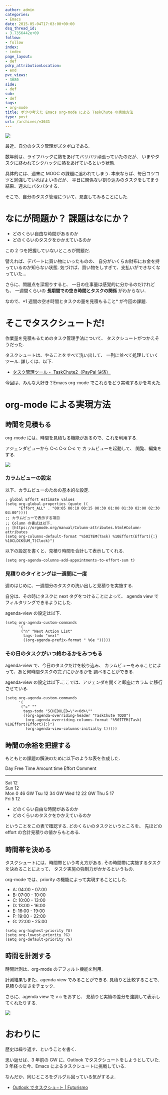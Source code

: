 ```yaml
---
author: admin
categories:
- Emacs
date: 2015-05-04T17:03:00+00:00
dsq_thread_id:
- 3.7356442e+09
follow:
- follow
index:
- index
page_layout:
- def
pdrp_attributionLocation:
- end
pvc_views:
- 3680
side:
- def
sub:
- def
tags:
- org-mode
title: ボクの考えた Emacs org-mode による TaskChute の実施方法
type: post
url: /archives/=3631
---
```


![](./../img/alarm-clock-590383_640.jpg)

最近、自分のタスク管理がズタボロである.

数年前は、ライフハックに熱をあげてバリバリ頑張っていたのだが、
いまやタスクに終われてシクハックに熱をあげているという状態.

具体的には、週末に MOOC の課題に追われてしまう.
本来ならば、毎日コツコツと勉強していればよいのだが、
平日に関係ない割り込みのタスクをしてまう結果、週末にバタバタする.

そこで、自分のタスク管理について、見直してみることにした.

なにが問題か？ 課題はなにか？
=============================

-   どのくらい自由な時間があるのか
-   どのくらいのタスクをかかえているのか

この 2 つを把握していないところが問題だ.

譬えれば、デパートに買い物にいったものの、
自分がいくらお財布にお金を持っているのか知らない状態.
気づけば、買い物をしすぎて、支払いができなくなっていた...

さらに、問題点を深堀りすると、
一日の仕事量は感覚的に分かるのだけれども、 一週間くらいの
**長期間での空き時間とタスクの関係** がわからない.

なので、\*1 週間の空き時間とタスクの量を見積もること\* が今回の課題.

そこでタスクシュートだ!
=======================

作業量を見積もるためのタスク管理手法について、
タスクシュートがつかえそうだった.

タスクシュートは、やることをすべて洗い出して、
一列に並べて処理していくツール. 詳しくは、以下.

-   [タスク管理ツール・ TaskChute2（PayPal
    決済）](https://shigotano.info/mbr/taskchute2/paypal.php)

今回は、みんな大好き？Emacs org-mode でこれらをどう実現するかを考えた.

org-mode による実現方法
=======================

時間を見積もる
--------------

org-mode には、時間を見積もる機能があるので、これを利用する.

アジェンダビューから C-c C-x C-c で カラムビューを起動して、
閲覧、編集をする.

![](./../img/2015-05-05-005331_751x165_scrot.png)

### カラムビューの設定

以下、カラムビューのための基本的な設定.

``` {.commonlisp}
; global Effort estimate values
(setq org-global-properties (quote ((
      "Effort_ALL" . "00:05 00:10 00:15 00:30 01:00 01:30 02:00 02:30 03:00"))))
;; カラムビューで表示する項目
;; Column の書式は以下.
;; [https://orgmode.org/manual/Column-attributes.html#Column-attributes
(setq org-columns-default-format "%50ITEM(Task) %10Effort(Effort){:} %10CLOCKSUM_T(Clock)")
```

以下の設定を書くと、見積り時間を合計して表示してくれる.

``` {.commonlisp}
(setq org-agenda-columns-add-appointments-to-effort-sum t)
```

### 見積りのタイミングは一週間に一度

週のはじめに、一週間分のタスクの洗い出しと見積りを実施する.

自分は、その時にタスクに next タグをつけることによって、 agenda view
でフィルタリングできるようにした.

agenda-view の設定は以下.

``` {.commonlisp}
(setq org-agenda-custom-commands 
      '(
       ("n" "Next Action List"
        tags-todo "next"
        ((org-agenda-prefix-format " %6e ")))))
```

### その日のタスクがいつ終わるかをみつもる

agenda-view で、今日のタスクだけを絞り込み、
カラムビューをみることによって、あと何時間タスクの完了にかかるかを
調べることができる.

agenda-view の設定は以下.ここでは、アジェンダを開くと即座にカラム
に移行させている.

``` {.commonlisp}
(setq org-agenda-custom-commands 
      '(
       ("c" ""
        tags-todo "SCHEDULED=\"<+0d>\"" 
        ((org-agenda-overriding-header "TaskChute TODO")
         (org-agenda-overriding-columns-format "%50ITEM(Task) %10Effort(Effort){:}")
         (org-agenda-view-columns-initially t)))))
```

時間の余裕を把握する
--------------------

もともとの課題の解決のために以下のような表を作成した.

  Day   Free Time   Amount time   Effort   Comment
  ----- ----------- ------------- -------- ---------
  Sat   12                                 
  Sun   12                                 
  Mon   0           46                     GW
  Tsu   12          34                     GW
  Wed   12          22                     GW
  Thu   5           17                     
  Fri   5           12                     

-   どのくらい自由な時間があるのか
-   どのくらいのタスクをかかえているのか

ということをこの表で確認する. どのくらいのタスクというところを、
先ほどの effort の合計見積りの値からもとめる.

時間帯を決める
--------------

タスクシュートには、時間帯という考え方がある.
その時間帯に実施するタスクを決めることによって、
タスク実施の強制力がかかるというもの.

org-mode では、priority の機能によって実現することにした.

-   A: 04:00 - 07:00
-   B: 07:00 - 10:00
-   C: 10:00 - 13:00
-   D: 13:00 - 16:00
-   E: 16:00 - 19:00
-   F: 19:00 - 22:00
-   G: 22:00 - 25:00

``` {.commonlisp}
(setq org-highest-priority ?A)
(setq org-lowest-priority ?G)
(setq org-default-priority ?G)
```

時間を計測する
--------------

時間計測は、org-mode のデフォルト機能を利用.

計測結果もまた、agenda view でみることができる.
見積りと比較することで、見積りの甘さをチェック.

さらに、agenda view で v c をおすと、
見積りと実績の差分を強調して表示してくれたりする.

![](./../img/2015-05-05-015338_767x392_scrot.png)

おわりに
========

歴史は繰り返す、ということを書く.

思い返せば、3 年前の GW に、Outlook でタスクシュートをしようとしていた.
3 年経った今、Emacs によるタスクシュートに挑戦している.

なんだか、同じところをグルグル回っている気がするよ.

-   [Outlook でタスクシュ−ト |
    Futurismo](https://futurismo.biz/archives/70)

